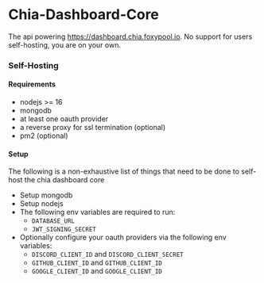 Chia-Dashboard-Core
======

The api powering https://dashboard.chia.foxypool.io. No support for users self-hosting, you are on your own.

### Self-Hosting

#### Requirements

- nodejs >= 16
- mongodb
- at least one oauth provider
- a reverse proxy for ssl termination (optional)
- pm2 (optional)

#### Setup

The following is a non-exhaustive list of things that need to be done to self-host the chia dashboard core

- Setup mongodb
- Setup nodejs
- The following env variables are required to run:
    - `DATABASE_URL`
    - `JWT_SIGNING_SECRET`
- Optionally configure your oauth providers via the following env variables:
    - `DISCORD_CLIENT_ID` and `DISCORD_CLIENT_SECRET`
    - `GITHUB_CLIENT_ID` and `GITHUB_CLIENT_ID`
    - `GOOGLE_CLIENT_ID` and `GOOGLE_CLIENT_ID`

